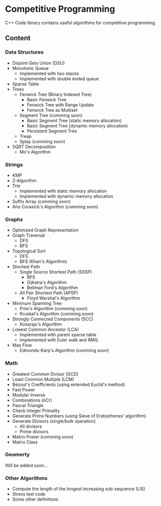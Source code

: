 # Competitive Programming

C++ Code library contains useful algorithms for competitive programming.

## Content

### Data Structures
- Disjoint-Sets Union (DSU)
- Monotonic Queue
	- Implemented with two stacks
	- Implemented with double ended queue
- Sparse Table
- Trees
	- Fenwick Tree (Binary Indexed Tree)
		- Basic Fenwick Tree
		- Fenwick Tree with Range Update
		- Fenwick Tree as Multiset
	- Segment Tree (comming soon)
		- Basic Segment Tree (static memory allocation)
		- Basic Segment Tree (dynamic memory allocation)
		- Persistent Segment Tree
	- Treap
	- Splay (comming soon)
- SQRT Decomposition
	- Mo's Algorithm

### Strings
- KMP
- Z-Algorithm
- Trie
	- Implemented with static memory allocation
	- Implemented with dynamic memory allocation
- Suffix Array (comming soon)
- Aho Corasick's Algorithm (comming soon)

### Graphs
- Optimized Graph Representation
- Graph Traversal
	- DFS
	- BFS
- Topological Sort
	- DFS
	- BFS (Khan's Algorithm)
- Shortest Path
	- Single Source Shortest Path (SSSP)
		- BFS
		- Dijkstra's Algorithm
		- Bellman Ford's Algorithm
	- All Pair Shortest Path (APSP)
		- Floyd Warshal's Algorithm
- Minimum Spanning Tree
	- Prim's Algorithm (comming soon)
	- Kruskal's Algorithm (comming soon)
- Strongly Connected Components (SCC)
	- Kosaraju's Algorithm
- Lowest Common Ancestor (LCA)
	- Implemented with parent sparse table
	- Implemented with Euler walk and RMQ
- Max Flow
	- Edmonds-Karp's Algorithm (comming soon)

### Math
- Greatest Common Divisor (GCD)
- Least Common Multiple (LCM)
- Bézout's Coefficients (using extended Euclid's method)
- Fast Power
- Modular Inverse
- Combinations (nCr)
- Pascal Triangle
- Check Integer Primality
- Generate Prime Numbers (using Sieve of Eratosthenes' algorithm)
- Generate Divisors (single/bulk operation)
	- All divisors
	- Prime divisors
- Matrix Power (comming soon)
- Matrix Class

### Geomerty
Will be added soon...

### Other Algorithms
- Compute the length of the longest increasing sub-sequence (LIS)
- Stress test code
- Some other definitions

